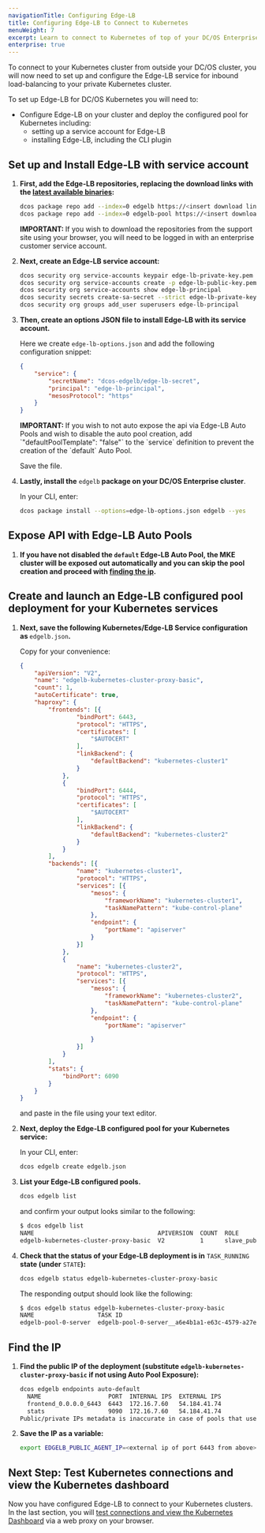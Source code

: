```yaml
---
navigationTitle: Configuring Edge-LB
title: Configuring Edge-LB to Connect to Kubernetes
menuWeight: 7
excerpt: Learn to connect to Kubernetes of top of your DC/OS Enterprise cluster using DC/OS' Edge-LB load balancer.
enterprise: true
---
```


To connect to your Kubernetes cluster from outside your DC/OS cluster, you will now need to set up and configure the Edge-LB service for inbound load-balancing to your private Kubernetes cluster.

To set up Edge-LB for DC/OS Kubernetes you will need to:

- Configure Edge-LB on your cluster and deploy the configured pool for Kubernetes including:
    * setting up a service account for Edge-LB
    * installing Edge-LB, including the CLI plugin

## Set up and Install Edge-LB with service account

1. <strong>First, add the Edge-LB repositories, replacing the download links with the [latest available binaries](https://support.d2iq.com/s/downloads):</strong>

    ```bash
    dcos package repo add --index=0 edgelb https://<insert download link>/stub-universe-edgelb.json
    dcos package repo add --index=0 edgelb-pool https://<insert download link>/stub-universe-edgelb-pool.json
    ```

    <p class="message--important"><strong>IMPORTANT: </strong>If you wish to download the repositories from the support site using your browser, you will need to be logged in with an enterprise customer service account.</p>

1. <strong>Next, create an Edge-LB service account:</strong>

    ```bash
    dcos security org service-accounts keypair edge-lb-private-key.pem edge-lb-public-key.pem
    dcos security org service-accounts create -p edge-lb-public-key.pem -d "Edge-LB service account" edge-lb-principal
    dcos security org service-accounts show edge-lb-principal
    dcos security secrets create-sa-secret --strict edge-lb-private-key.pem edge-lb-principal dcos-edgelb/edge-lb-secret
    dcos security org groups add_user superusers edge-lb-principal
    ```

1. <strong>Then, create an options JSON file to install Edge-LB with its service account.</strong>

    Here we create `edge-lb-options.json` and add the following configuration snippet:

    ```json
    {
        "service": {
            "secretName": "dcos-edgelb/edge-lb-secret",
            "principal": "edge-lb-principal",
            "mesosProtocol": "https"
        }
    }
    ```

    <p class="message--important"><strong>IMPORTANT: </strong>If you wish to not auto expose the api via Edge-LB Auto Pools and wish to disable the auto pool creation, add `"defaultPoolTemplate": "false"` to the `service` definition to prevent the creation of the `default` Auto Pool.</p>


    Save the file.

1. <strong>Lastly, install the</strong> `edgelb`<strong> package on your DC/OS Enterprise cluster</strong>.

    In your CLI, enter:

    ```bash
    dcos package install --options=edge-lb-options.json edgelb --yes
    ```

## Expose API with Edge-LB Auto Pools

1. <strong>If you have not disabled the `default` Edge-LB Auto Pool, the MKE cluster will be exposed out automatically and you can skip the pool creation and proceed with [finding the ip](#find-the-ip).</strong>

## Create and launch an Edge-LB configured pool deployment for your Kubernetes services

1. <strong>Next, save the following Kubernetes/Edge-LB Service configuration as </strong>`edgelb.json`<strong>.</strong>

    Copy for your convenience:

    ```json
    {
        "apiVersion": "V2",
        "name": "edgelb-kubernetes-cluster-proxy-basic",
        "count": 1,
        "autoCertificate": true,
        "haproxy": {
            "frontends": [{
                    "bindPort": 6443,
                    "protocol": "HTTPS",
                    "certificates": [
                        "$AUTOCERT"
                    ],
                    "linkBackend": {
                        "defaultBackend": "kubernetes-cluster1"
                    }
                },
                {
                    "bindPort": 6444,
                    "protocol": "HTTPS",
                    "certificates": [
                        "$AUTOCERT"
                    ],
                    "linkBackend": {
                        "defaultBackend": "kubernetes-cluster2"
                    }
                }
            ],
            "backends": [{
                    "name": "kubernetes-cluster1",
                    "protocol": "HTTPS",
                    "services": [{
                        "mesos": {
                            "frameworkName": "kubernetes-cluster1",
                            "taskNamePattern": "kube-control-plane"
                        },
                        "endpoint": {
                            "portName": "apiserver"
                        }
                    }]
                },
                {
                    "name": "kubernetes-cluster2",
                    "protocol": "HTTPS",
                    "services": [{
                        "mesos": {
                            "frameworkName": "kubernetes-cluster2",
                            "taskNamePattern": "kube-control-plane"
                        },
                        "endpoint": {
                            "portName": "apiserver"

                        }
                    }]
                }
            ],
            "stats": {
                "bindPort": 6090
            }
        }
    }
    ```
    and paste in the file using your text editor.

1. <strong>Next, deploy the Edge-LB configured pool for your Kubernetes service:</strong>

    In your CLI, enter:

    ```bash
    dcos edgelb create edgelb.json
    ```

1. <strong>List your Edge-LB configured pools.</strong>

    ```bash
    dcos edgelb list
    ```

    and confirm your output looks similar to the following:

    ```bash
    $ dcos edgelb list
    NAME                                   APIVERSION  COUNT  ROLE          PORTS
    edgelb-kubernetes-cluster-proxy-basic  V2          1      slave_public  6090, 6443, 6444
    ```

1. <strong>Check that the status of your Edge-LB deployment is in</strong> `TASK_RUNNING`<strong> state (under</strong> `STATE`<strong>):</strong>

    ```bash
    dcos edgelb status edgelb-kubernetes-cluster-proxy-basic
    ```

    The responding output should look like the following:

    ```bash
    $ dcos edgelb status edgelb-kubernetes-cluster-proxy-basic
    NAME                  TASK ID                                                     STATE
    edgelb-pool-0-server  edgelb-pool-0-server__a6e4b1a1-e63c-4579-a27e-a54328f31321  TASK_RUNNING
    ```

## Find the IP

1. <strong>Find the public IP of the deployment (substitute `edgelb-kubernetes-cluster-proxy-basic` if not using Auto Pool Exposure):</strong>

    ```bash
    dcos edgelb endpoints auto-default
      NAME                   PORT  INTERNAL IPS  EXTERNAL IPS
      frontend_0.0.0.0_6443  6443  172.16.7.60   54.184.41.74
      stats                  9090  172.16.7.60   54.184.41.74
    Public/private IPs metadata is inaccurate in case of pools that use virtual networks.
    ```

1. <strong>Save the IP as a variable:</strong>

    ```bash
    export EDGELB_PUBLIC_AGENT_IP=<external ip of port 6443 from above>
    ```

## Next Step: Test Kubernetes connections and view the Kubernetes dashboard

Now you have configured Edge-LB to connect to your Kubernetes clusters. In the last section, you will [test connections and view the Kubernetes Dashboard](/mesosphere/dcos/services/kubernetes/2.6.0-1.17.7/getting-started/test-connect/) via a web proxy on your browser.
